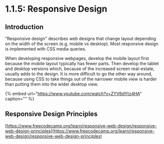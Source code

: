 # 1.1.5: Responsive Design

## Introduction

"Responsive design" describes web designs that change layout depending on the width of the screen \(e.g. mobile vs desktop\). Most responsive design is implemented with CSS media queries.

When developing responsive webpages, develop the mobile layout first because the mobile layout typically has fewer parts. Then develop the tablet and desktop versions which, because of the increased screen real-estate, usually adds to the design. It is more difficult to go the other way around, because using CSS to take things out of the narrower mobile view is harder than putting them into the wider desktop view.

{% embed url="https://www.youtube.com/watch?v=ZYV6dYtz4HA" caption="" %}

## Responsive Design Principles

[https://www.freecodecamp.org/learn/responsive-web-design/responsive-web-design-principles](https://www.freecodecamp.org/learn/responsive-web-design/responsive-web-design-principles)

